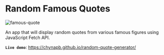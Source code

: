 # Random Famous Quotes

![famous-quote](https://github.com/chynapb/random-quote-generator/assets/110194146/29b736fb-33f4-4b95-a669-f611a71a7b45)

An app that will display random quotes from various famous figures using JavaScript Fetch API.

**`Live demo`**: https://chynapb.github.io/random-quote-generator/
